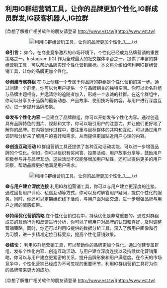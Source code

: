 ## **利用IG群组营销工具，让你的品牌更加个性化,IG群成员群发,IG获客机器人,IG拉群**

[😍想了解推广相关软件的朋友请登录 http://www.vst.tw](http://www.vst.tw)

 <center><img src="https://vst.tw/MP4/tuiguang/png/5.png" alt="利用IG群组营销工具，让你的品牌更加个性化_1___.txt"></center>

**😄引言：**
如今，在商业竞争激烈的市场环境下，个性化已经成为品牌营销的重要策略之一。Instagram (IG) 作为全球最大的社交媒体平台之一，提供了丰富的群组营销工具，可以帮助品牌实现个性化营销目标。本文将介绍如何利用IG群组营销工具，让你的品牌更加个性化。

**😄创建专属群组**
在IG上创建一个专属于你品牌的群组是个性化营销的第一步。通过创建一个群组，你可以为用户提供一个与品牌相关的独特空间。你可以命名群组与品牌主题相符，并邀请你的追随者加入，形成一个忠诚的社群。在这个群组中，你可以分享关于品牌的最新动态、产品故事、使用技巧等内容，与用户进行深度互动，进一步提升品牌形象。

**😄发布个性化内容**
一旦建立了品牌群组，你可以开始发布个性化内容。通过创造具有品牌特色的图片、视频和文字，你可以吸引用户的注意力，并让他们更好地了解你的品牌。在内容创作过程中，要注重与目标群体的共鸣和互动。可以通过用户调研和分析来了解用户的喜好和需求，从而提供更加贴近用户心理的内容。

**😄创造互动活动**
IG群组营销工具还提供了各种互动活动功能，可以进一步增强品牌的个性化。例如，你可以组织有奖问答、投票活动、用户故事分享等，鼓励用户积极参与并与品牌互动。这些活动不仅能够增加用户粘性，还可以提供更多的用户洞察，帮助品牌更好地满足用户需求。

 <center><img src="https://vst.tw/MP4/tuiguang/png/2.png" alt="利用IG群组营销工具，让你的品牌更加个性化_1___.txt"></center>

**😄与用户建立深度连接**
利用IG群组营销工具，你可以与用户建立更深度的连接。通过回复用户评论、私信互动等方式，你可以及时解答用户疑问，提供个性化的服务。同时，你还可以定期组织线下活动，与用户面对面交流，进一步增强品牌与用户之间的情感纽带。

**😄持续优化营销策略**
在个性化营销过程中，持续优化是非常重要的。通过对群组成员的互动行为和反馈进行分析，你可以了解用户对品牌的认知和喜好，及时调整营销策略。同时，你还可以利用IG提供的数据分析工具，深入了解用户画像和行为习惯，进一步精准定位目标受众，提高个性化营销效果。

**😄结论：**
利用IG群组营销工具，可以帮助你的品牌更加个性化。通过创建专属群组、发布个性化内容、创造互动活动、与用户建立深度连接以及持续优化营销策略，你可以与用户建立更紧密的关系，提升品牌形象和用户满意度。在今天的市场竞争中，个性化营销已经成为不可忽视的重要环节，利用IG群组营销工具将为你的品牌带来更大的成功。

[😍想了解推广相关软件的朋友请登录 http://www.vst.tw](http://www.vst.tw)



